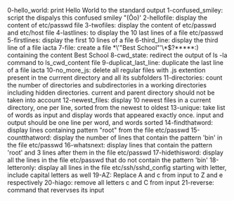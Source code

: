 
0-hello_world: print Hello World to the standard output
1-confused_smiley: script the dispalys this confused smiley "(Ôo)' 
2-hellofile: display the content of etc/passwd file
3-twofiles: display the content of etc/passwd and etc/host file
4-lastlines: to display the 10 last lines of a file etc/passwd
5-firstlines: display the first 10 lines of a file
6-third_line: display the third line of a file iacta 
7-file: create a file \*\\'"Best School"\'\\*$\?\*\*\*\*\*:) containing the content Best School 
8-cwd_state: redirect the output of ls -la command to ls_cwd_content file
9-duplicat_last_line: duplicate the last line of a file iacta
10-no_more_js: delete all regular files with .js extention present in tne currrent directory and all its subfolders
11-directories: count the number of directories and subdirectories in a working directories including hidden directories. current and parent directory should not be taken into account
12-newest_files: display 10 newest files in a current directory, one per line, sorted from the newest to oldest 
13-unique: take list of words as input and display words that appeared exactly once. input and output should be one line per word, and words sorted
14-findthatword: display lines containing pattern "root" from the file etc/passwd
15-countthatword: display the number of lines that contain the pattern 'bin' in the file etc/passwd
16-whatsnext: display lines that contain the pattern 'root' and 3 lines after them in the file etc/passwd
17-hidethisword: display all the lines in the file etc/passwd that do not contain the pattern 'bin'
18-letteronly: display all lines in the file etc/ssh/sshd_config starting with letter, include capital letters as well
19-AZ: Replace A and c from input to Z and e respectively
20-hiago: remove all letters c and C from input
21-reverse: command that revervses its input        
